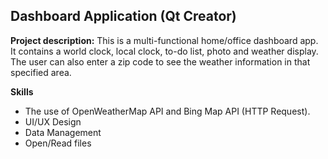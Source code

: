 ## Dashboard Application (Qt Creator)

**Project description:** This is a multi-functional home/office dashboard app. 
It contains a world clock, local clock, to-do list, photo and weather display. The user can also enter a zip code to see the weather information in that specified area.

**Skills**
- The use of OpenWeatherMap API and Bing Map API (HTTP Request).
- UI/UX Design  
- Data Management
- Open/Read files
